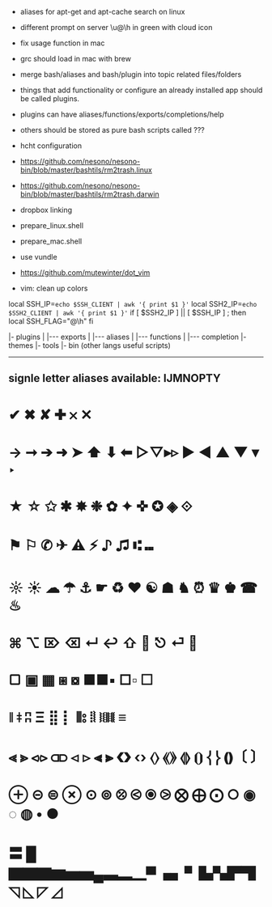 - aliases for apt-get and apt-cache search on linux
- different prompt on server \u@\h in green with cloud icon
- fix usage function in mac
- grc should load in mac with brew

- merge bash/aliases and bash/plugin into topic related files/folders
- things that add functionality or configure an already installed app should be called plugins.
- plugins can have aliases/functions/exports/completions/help
- others should be stored as pure bash scripts called ???
- hcht configuration
- https://github.com/nesono/nesono-bin/blob/master/bashtils/rm2trash.linux
- https://github.com/nesono/nesono-bin/blob/master/bashtils/rm2trash.darwin
- dropbox linking
- prepare_linux.shell
- prepare_mac.shell

- use vundle
- https://github.com/mutewinter/dot_vim
- vim: clean up colors

local SSH_IP=`echo $SSH_CLIENT | awk '{ print $1 }'`
local SSH2_IP=`echo $SSH2_CLIENT | awk '{ print $1 }'`
if [ $SSH2_IP ] || [ $SSH_IP ] ; then
  local SSH_FLAG="@\h"
fi

|- plugins
|   |--- exports
|   |--- aliases
|   |--- functions
|   |--- completion
|- themes
|- tools
|- bin (other langs useful scripts)

---------------------------------
signle letter aliases available:
IJMNOPTY
---------------------------------
# ✔ ✖ ✘ ✚ 𐄂 ✕
# → ➞ ➔ ➜ ➤ ⬆ ⬇ ⬅  ▷▽▸▹  ► ◀ ▲ ▼  ▾ ‣
# ★ ☆ ✩ ✱ ✸ ❉ ✿ ✦ ✜ ✪ ◈ ⟐
# ⚑ ⚐ ✆ ✈  ⚠ ⚡ ♪ ♫ ⑆ ⑉
# ☼ ☀ ☁ ☂ ⚓ ☛ ♻ ❤ ☯ ☗ ♞ ⏰ ♛ ♚ ☎ ♨
# ⌘ ⌥  ⌦ ⌫ ↵ ↩ ⇧  ⎋ ⏎ ⎈
# ▢ ▣ ▦ ⧆ ⧇ ■■▪ □▫ ☐
# ǁ ǂ ʭ Ξ ⣿ ⡇ ⦀⦂ ⦙⦚ ⧘⧙⧚⧛ ≡
# ⪡ ⪢ ⪦⪧ ⫏⫐ ⊲ ⊳ ⫷ ⫸ ❮❯ ‹› ⟨⟩ ⟪⟫ ⦉⦊ ⦗⦘ ⎨⎬ ❪❫〔 〕
# ⊕ ⊝ ⊜ ⊗ ⊙ ⊚ ⦼ ⧀ ⦿ ⧁ ⨂ ⨁ ⨀ ○  ◉ ◌ ◍ • ●
# 〓 █  ▇▇▇▆▅▅▄▃▂▁▀▗▖▘▙▚▛▜ ◹ ◺ ◸ ◿
